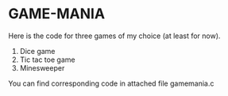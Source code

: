 # GAME-MANIA
Here is the code for three games of my choice (at least for now).
1. Dice game
2. Tic tac toe game
3. Minesweeper

You can find corresponding code in attached file gamemania.c
